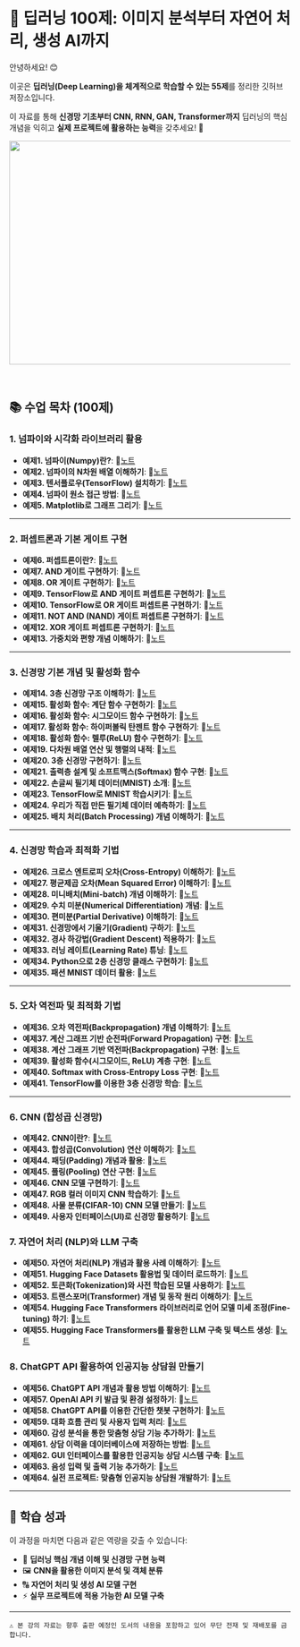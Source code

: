 # 🧠 딥러닝 100제: 이미지 분석부터 자연어 처리, 생성 AI까지

안녕하세요! 😊    

이곳은 **딥러닝(Deep Learning)을 체계적으로 학습할 수 있는 55제**를 정리한 깃허브 저장소입니다.    

이 자료를 통해 **신경망 기초부터 CNN, RNN, GAN, Transformer까지** 딥러닝의 핵심 개념을 익히고 **실제 프로젝트에 활용하는 능력**을 갖추세요! 🚀    


<img src="https://github.com/oracleyu01/deeplearning_55/blob/main/data/deeplearning2.png" width="600" height="400">

&nbsp;  

## 📚 수업 목차 (100제)

### **1. 넘파이와 시각화 라이브러리 활용**
- **예제1. 넘파이(Numpy)란?**: 📄[노트](#)  
- **예제2. 넘파이의 N차원 배열 이해하기**: 📄[노트](#)  
- **예제3. 텐서플로우(TensorFlow) 설치하기**: 📄[노트](#)  
- **예제4. 넘파이 원소 접근 방법**: 📄[노트](#)  
- **예제5. Matplotlib로 그래프 그리기**: 📄[노트](#)  

---

### **2. 퍼셉트론과 기본 게이트 구현**
- **예제6. 퍼셉트론이란?**: 📄[노트](#)  
- **예제7. AND 게이트 구현하기**: 📄[노트](#)  
- **예제8. OR 게이트 구현하기**: 📄[노트](#)  
- **예제9. TensorFlow로 AND 게이트 퍼셉트론 구현하기**: 📄[노트](#)  
- **예제10. TensorFlow로 OR 게이트 퍼셉트론 구현하기**: 📄[노트](#)  
- **예제11. NOT AND (NAND) 게이트 퍼셉트론 구현하기**: 📄[노트](#)  
- **예제12. XOR 게이트 퍼셉트론 구현하기**: 📄[노트](#)  
- **예제13. 가중치와 편향 개념 이해하기**: 📄[노트](#)  

---

### **3. 신경망 기본 개념 및 활성화 함수**
- **예제14. 3층 신경망 구조 이해하기**: 📄[노트](#)  
- **예제15. 활성화 함수: 계단 함수 구현하기**: 📄[노트](#)  
- **예제16. 활성화 함수: 시그모이드 함수 구현하기**: 📄[노트](#)  
- **예제17. 활성화 함수: 하이퍼볼릭 탄젠트 함수 구현하기**: 📄[노트](#)  
- **예제18. 활성화 함수: 렐루(ReLU) 함수 구현하기**: 📄[노트](#)  
- **예제19. 다차원 배열 연산 및 행렬의 내적**: 📄[노트](#)  
- **예제20. 3층 신경망 구현하기**: 📄[노트](#)  
- **예제21. 출력층 설계 및 소프트맥스(Softmax) 함수 구현**: 📄[노트](#)  
- **예제22. 손글씨 필기체 데이터(MNIST) 소개**: 📄[노트](#)  
- **예제23. TensorFlow로 MNIST 학습시키기**: 📄[노트](#)  
- **예제24. 우리가 직접 만든 필기체 데이터 예측하기**: 📄[노트](#)  
- **예제25. 배치 처리(Batch Processing) 개념 이해하기**: 📄[노트](#)  

---

### **4. 신경망 학습과 최적화 기법**
- **예제26. 크로스 엔트로피 오차(Cross-Entropy) 이해하기**: 📄[노트](#)  
- **예제27. 평균제곱 오차(Mean Squared Error) 이해하기**: 📄[노트](#)  
- **예제28. 미니배치(Mini-batch) 개념 이해하기**: 📄[노트](#)  
- **예제29. 수치 미분(Numerical Differentiation) 개념**: 📄[노트](#)  
- **예제30. 편미분(Partial Derivative) 이해하기**: 📄[노트](#)  
- **예제31. 신경망에서 기울기(Gradient) 구하기**: 📄[노트](#)  
- **예제32. 경사 하강법(Gradient Descent) 적용하기**: 📄[노트](#)  
- **예제33. 러닝 레이트(Learning Rate) 튜닝**: 📄[노트](#)  
- **예제34. Python으로 2층 신경망 클래스 구현하기**: 📄[노트](#)  
- **예제35. 패션 MNIST 데이터 활용**: 📄[노트](#)  

---

### **5. 오차 역전파 및 최적화 기법**
- **예제36. 오차 역전파(Backpropagation) 개념 이해하기**: 📄[노트](#)  
- **예제37. 계산 그래프 기반 순전파(Forward Propagation) 구현**: 📄[노트](#)  
- **예제38. 계산 그래프 기반 역전파(Backpropagation) 구현**: 📄[노트](#)  
- **예제39. 활성화 함수(시그모이드, ReLU) 계층 구현**: 📄[노트](#)  
- **예제40. Softmax with Cross-Entropy Loss 구현**: 📄[노트](#)  
- **예제41. TensorFlow를 이용한 3층 신경망 학습**: 📄[노트](#)  

---

### **6. CNN (합성곱 신경망)**
- **예제42. CNN이란?**: 📄[노트](#)  
- **예제43. 합성곱(Convolution) 연산 이해하기**: 📄[노트](#)  
- **예제44. 패딩(Padding) 개념과 활용**: 📄[노트](#)  
- **예제45. 풀링(Pooling) 연산 구현**: 📄[노트](#)  
- **예제46. CNN 모델 구현하기**: 📄[노트](#)  
- **예제47. RGB 컬러 이미지 CNN 학습하기**: 📄[노트](#)  
- **예제48. 사물 분류(CIFAR-10) CNN 모델 만들기**: 📄[노트](#)  
- **예제49. 사용자 인터페이스(UI)로 신경망 활용하기**: 📄[노트](#)  


### **7. 자연어 처리 (NLP)와 LLM 구축**
- **예제50. 자연어 처리(NLP) 개념과 활용 사례 이해하기**: 📄[노트](#)  
- **예제51. Hugging Face Datasets 활용법 및 데이터 로드하기**: 📄[노트](#)  
- **예제52. 토큰화(Tokenization)와 사전 학습된 모델 사용하기**: 📄[노트](#)  
- **예제53. 트랜스포머(Transformer) 개념 및 동작 원리 이해하기**: 📄[노트](#)  
- **예제54. Hugging Face Transformers 라이브러리로 언어 모델 미세 조정(Fine-tuning) 하기**: 📄[노트](#)  
- **예제55. Hugging Face Transformers를 활용한 LLM 구축 및 텍스트 생성**: 📄[노트](#)  

### **8. ChatGPT API 활용하여 인공지능 상담원 만들기**
- **예제56. ChatGPT API 개념과 활용 방법 이해하기**: 📄[노트](#)  
- **예제57. OpenAI API 키 발급 및 환경 설정하기**: 📄[노트](#)  
- **예제58. ChatGPT API를 이용한 간단한 챗봇 구현하기**: 📄[노트](#)  
- **예제59. 대화 흐름 관리 및 사용자 입력 처리**: 📄[노트](#)  
- **예제60. 감성 분석을 통한 맞춤형 상담 기능 추가하기**: 📄[노트](#)  
- **예제61. 상담 이력을 데이터베이스에 저장하는 방법**: 📄[노트](#)  
- **예제62. GUI 인터페이스를 활용한 인공지능 상담 시스템 구축**: 📄[노트](#)  
- **예제63. 음성 입력 및 출력 기능 추가하기**: 📄[노트](#)  
- **예제64. 실전 프로젝트: 맞춤형 인공지능 상담원 개발하기**: 📄[노트](#)  


---

## 🎯 학습 성과
이 과정을 마치면 다음과 같은 역량을 갖출 수 있습니다:

- 🤖 **딥러닝 핵심 개념 이해 및 신경망 구현 능력**
- 🖼️ **CNN을 활용한 이미지 분석 및 객체 분류**
- 🔠 **자연어 처리 및 생성 AI 모델 구현**
- ⚡ **실무 프로젝트에 적용 가능한 AI 모델 구축**

---

`⚠️ 본 강의 자료는 향후 출판 예정인 도서의 내용을 포함하고 있어 무단 전재 및 재배포를 금합니다.`
